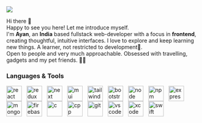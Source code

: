 <img src="https://github.com/ayan-IN/ImageAssets/blob/main/apple_wwdc.png" />

Hi there 👋<br/>
Happy to see you here! Let me introduce myself.<br/>
I'm <strong>Ayan</strong>, an <strong>India</strong> based fullstack web-developer with a focus in <strong>frontend</strong>, creating thoughtful, intuitive interfaces. I love to explore and keep learning new things. A learner, not restricted to development🤞.<br/>
Open to people and very much approachable. Obsessed with travelling, gadgets and my pet friends. 🐶🐾

### Languages & Tools

<img align="left" alt="react" width="40px" style="padding-right: 10px" src="https://cdn.jsdelivr.net/gh/devicons/devicon/icons/react/react-original.svg" /><img align="left" alt="redux" width="40px" style="padding-right: 10px" src="https://cdn.jsdelivr.net/gh/devicons/devicon/icons/redux/redux-original.svg" />
<img align="left" alt="next" width="40px" style="padding-right: 10px" src="https://cdn.jsdelivr.net/gh/devicons/devicon/icons/nextjs/nextjs-original.svg" />
<img align="left" alt="mui" width="40px" style="padding-right: 10px" src="https://cdn.jsdelivr.net/gh/devicons/devicon/icons/materialui/materialui-plain.svg" />
<img align="left" alt="tailwind" width="40px" style="padding-right: 10px" src="https://cdn.jsdelivr.net/gh/devicons/devicon/icons/tailwindcss/tailwindcss-plain.svg" />
<img align="left" alt="bootstrap" width="40px" style="padding-right: 10px" src="https://cdn.jsdelivr.net/gh/devicons/devicon/icons/bootstrap/bootstrap-original.svg" />
<img align="left" alt="node" width="40px" style="padding-right: 10px" src="https://cdn.jsdelivr.net/gh/devicons/devicon/icons/nodejs/nodejs-original.svg" />
<img align="left" alt="npm" width="40px" style="padding-right: 10px" src="https://cdn.jsdelivr.net/gh/devicons/devicon/icons/npm/npm-original-wordmark.svg" />
<img align="left" alt="express" width="40px" style="padding-right: 10px" src="https://cdn.jsdelivr.net/gh/devicons/devicon/icons/express/express-original.svg" />
<img align="left" alt="mongodb" width="40px" style="padding-right: 10px" src="https://cdn.jsdelivr.net/gh/devicons/devicon/icons/mongodb/mongodb-original.svg" />
<img align="left" alt="firebase" width="40px" style="padding-right: 10px" src="https://cdn.jsdelivr.net/gh/devicons/devicon/icons/firebase/firebase-plain.svg" />
<img align="left" alt="c" width="40px" style="padding-right: 10px" src="https://cdn.jsdelivr.net/gh/devicons/devicon/icons/c/c-original.svg" />
<img align="left" alt="cpp" width="40px" style="padding-right: 10px" src="https://cdn.jsdelivr.net/gh/devicons/devicon/icons/cplusplus/cplusplus-original.svg" />
<img align="left" alt="git" width="40px" style="padding-right: 10px" src="https://cdn.jsdelivr.net/gh/devicons/devicon/icons/git/git-original.svg" />
<img align="left" alt="vscode" width="40px" style="padding-right: 10px" src="https://cdn.jsdelivr.net/gh/devicons/devicon/icons/vscode/vscode-original.svg" />
<img align="left" alt="xcode" width="40px" style="padding-right: 10px" src="https://cdn.jsdelivr.net/gh/devicons/devicon/icons/xcode/xcode-original.svg" />
<img align="left" alt="swift" width="40px" style="padding-right: 10px" src="https://cdn.jsdelivr.net/gh/devicons/devicon/icons/swift/swift-original.svg" />



<!--
**ayan-IN/ayan-IN** is a ✨ _special_ ✨ repository because its `README.md` (this file) appears on your GitHub profile.

Here are some ideas to get you started:

- 🔭 I’m currently working on ...
- 🌱 I’m currently learning ...
- 👯 I’m looking to collaborate on ...
- 🤔 I’m looking for help with ...
- 💬 Ask me about ...
- 📫 How to reach me: ...
- 😄 Pronouns: ...
- ⚡ Fun fact: ...
-->
